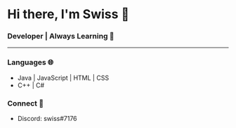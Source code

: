 # Hi there, I'm Swiss 🤝

### Developer | Always Learning 📖

---

### Languages 🌐
- Java | JavaScript | HTML | CSS
- C++ | C#

### Connect 🔗
- Discord: swiss#7176

